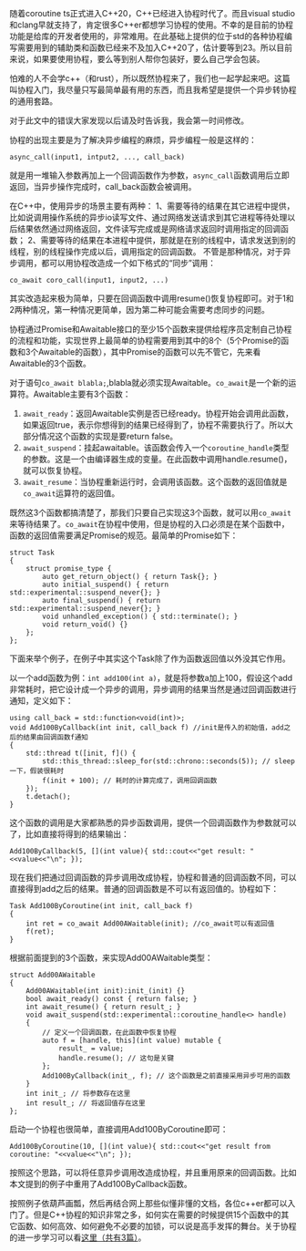 随着coroutine ts正式进入C++20，C++已经进入协程时代了。而且visual studio和clang早就支持了，肯定很多C++er都想学习协程的使用。不幸的是目前的协程功能是给库的开发者使用的，非常难用。在此基础上提供的位于std的各种协程编写需要用到的辅助类和函数已经来不及加入C++20了，估计要等到23。所以目前来说，如果要使用协程，要么等到别人帮你包装好，要么自己学会包装。

怕难的人不会学c++（和rust），所以既然协程来了，我们也一起学起来吧。这篇叫协程入门，我尽量只写最简单最有用的东西，而且我希望是提供一个异步转协程的通用套路。

对于此文中的错误大家发现以后请及时告诉我，我会第一时间修改。

协程的出现主要是为了解决异步编程的麻烦，异步编程一般是这样的：

```
async_call(input1, intput2, ..., call_back)
```

就是用一堆输入参数再加上一个回调函数作为参数，`async_call`函数调用后立即返回，当异步操作完成时，call_back函数会被调用。

在C++中，使用异步的场景主要有两种：
1、需要等待的结果在其它进程中提供，比如说调用操作系统的异步io读写文件、通过网络发送请求到其它进程等待处理以后结果依然通过网络返回，文件读写完成或是网络请求返回时调用指定的回调函数；
2、需要等待的结果在本进程中提供，那就是在别的线程中，请求发送到别的线程，别的线程操作完成以后，调用指定的回调函数。
不管是那种情况，对于异步调用，都可以用协程改造成一个如下格式的“同步”调用：

```
co_await coro_call(input1, input2, ...)
```
其实改造起来极为简单，只要在回调函数中调用resume()恢复协程即可。对于1和2两种情况，第一种情况更简单，因为第二种可能会需要考虑同步的问题。

协程通过Promise和Awaitable接口的至少15个函数来提供给程序员定制自己协程的流程和功能，实现世界上最简单的协程需要用到其中的8个（5个Promise的函数和3个Awaitable的函数），其中Promise的函数可以先不管它，先来看Awaitable的3个函数。

对于语句`co_await blabla;`,blabla就必须实现Awaitable。`co_await`是一个新的运算符。Awaitable主要有3个函数：
1. `await_ready`：返回Awaitable实例是否已经ready。协程开始会调用此函数，如果返回true，表示你想得到的结果已经得到了，协程不需要执行了。所以大部分情况这个函数的实现是要return false。
2. `await_suspend`：挂起awaitable。该函数会传入一个`coroutine_handle`类型的参数。这是一个由编译器生成的变量。在此函数中调用handle.resume()，就可以恢复协程。
3. `await_resume`：当协程重新运行时，会调用该函数。这个函数的返回值就是`co_await`运算符的返回值。

既然这3个函数都搞清楚了，那我们只要自己实现这3个函数，就可以用`co_await`来等待结果了。`co_await`在协程中使用，但是协程的入口必须是在某个函数中，函数的返回值需要满足Promise的规范。最简单的Promise如下：

```
struct Task
{
	struct promise_type {
		auto get_return_object() { return Task{}; }
		auto initial_suspend() { return std::experimental::suspend_never{}; }
		auto final_suspend() { return std::experimental::suspend_never{}; }
		void unhandled_exception() { std::terminate(); }
		void return_void() {}
	};
};
```

下面来举个例子，在例子中其实这个Task除了作为函数返回值以外没其它作用。

以一个add函数为例：`int add100(int a)`，就是将参数a加上100，假设这个add非常耗时，把它设计成一个异步的调用，异步调用的结果当然是通过回调函数进行通知，定义如下：

```
using call_back = std::function<void(int)>;
void Add100ByCallback(int init, call_back f) //init是传入的初始值，add之后的结果由回调函数f通知
{
	std::thread t([init, f]() {
		std::this_thread::sleep_for(std::chrono::seconds(5)); // sleep一下，假装很耗时
		f(init + 100); // 耗时的计算完成了，调用回调函数
	});
	t.detach();
}
```

这个函数的调用是大家都熟悉的异步函数调用，提供一个回调函数作为参数就可以了，比如直接将得到的结果输出：

```
Add100ByCallback(5, [](int value){ std::cout<<"get result: "<<value<<"\n"; });
```

现在我们把通过回调函数的异步调用改成协程，协程和普通的回调函数不同，可以直接得到add之后的结果。普通的回调函数是不可以有返回值的。协程如下：

```
Task Add100ByCoroutine(int init, call_back f)
{
	int ret = co_await Add00AWaitable(init); //co_await可以有返回值
	f(ret);
}
```

根据前面提到的3个函数，来实现Add00AWaitable类型：

```
struct Add00AWaitable
{
	Add00AWaitable(int init):init_(init) {}
	bool await_ready() const { return false; }
	int await_resume() { return result_; }
	void await_suspend(std::experimental::coroutine_handle<> handle)
	{
	    // 定义一个回调函数，在此函数中恢复协程
		auto f = [handle, this](int value) mutable {
			result_ = value;
			handle.resume(); // 这句是关键
		};
		Add100ByCallback(init_, f); // 这个函数是之前直接采用异步可用的函数
	}
	int init_; // 将参数存在这里
	int result_; // 将返回值存在这里
};
```

启动一个协程也很简单，直接调用Add100ByCoroutine即可：

```
Add100ByCoroutine(10, [](int value){ std::cout<<"get result from coroutine: "<<value<<"\n"; });
```

按照这个思路，可以将任意异步调用改造成协程，并且重用原来的回调函数。比如本文提到的例子中重用了Add100ByCallback函数。

按照例子依葫芦画瓢，然后再结合网上那些似懂非懂的文档，各位c++er都可以入门了。但是C++协程的知识非常之多，如何实在需要的时候提供15个函数中的其它函数、如何高效、如何避免不必要的加锁，可以说是高手发挥的舞台。关于协程的进一步学习可以看[这里（共有3篇）](https://lewissbaker.github.io/)。
